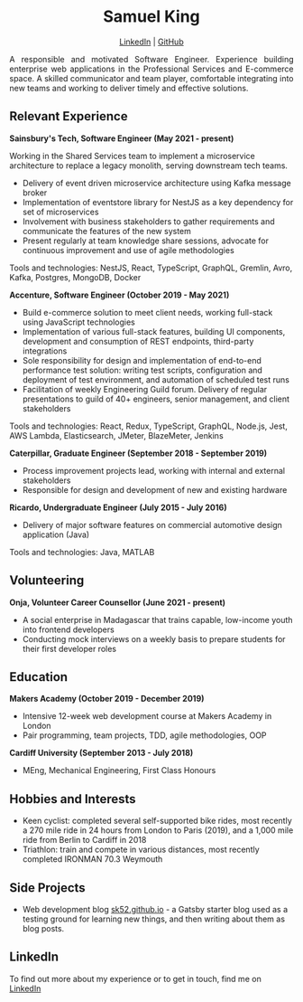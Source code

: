 <h1 style="text-align: center;">
    Samuel King
</h1>

<p style="text-align: center;">
    <a href="https://www.linkedin.com/in/samuelking94">LinkedIn</a>   |   
    <a href="https://www.github.com/sk52">GitHub</a>
</p>

<p style="text-align: justify;">
    A responsible and motivated Software Engineer. Experience building enterprise web applications in the Professional Services and E-commerce space. A skilled communicator and team player, comfortable integrating into new teams and working to deliver timely and effective solutions.
</p>

## Relevant Experience

**Sainsbury's Tech, Software Engineer (May 2021 - present)**

Working in the Shared Services team to implement a microservice architecture to replace a legacy monolith, serving downstream tech teams.

- Delivery of event driven microservice architecture using Kafka message broker
- Implementation of eventstore library for NestJS as a key dependency for set of microservices
- Involvement with business stakeholders to gather requirements and communicate the features of the new system
- Present regularly at team knowledge share sessions, advocate for continuous improvement and use of agile methodologies

Tools and technologies: NestJS, React, TypeScript, GraphQL, Gremlin, Avro, Kafka, Postgres, MongoDB, Docker

**Accenture, Software Engineer (October 2019 - May 2021)**

- Build e-commerce solution to meet client needs, working full-stack using JavaScript technologies
- Implementation of various full-stack features, building UI components, development and consumption of REST endpoints, third-party integrations
- Sole responsibility for design and implementation of end-to-end performance test solution: writing test scripts, configuration and deployment of test environment, and automation of scheduled test runs
- Facilitation of weekly Engineering Guild forum. Delivery of regular presentations to guild of 40+ engineers, senior management, and client stakeholders

Tools and technologies: React, Redux, TypeScript, GraphQL, Node.js, Jest, AWS Lambda, Elasticsearch, JMeter, BlazeMeter, Jenkins

**Caterpillar, Graduate Engineer (September 2018 - September 2019)**

- Process improvement projects lead, working with internal and external stakeholders
- Responsible for design and development of new and existing hardware

**Ricardo, Undergraduate Engineer (July 2015 - July 2016)**

- Delivery of major software features on commercial automotive design application (Java)

Tools and technologies: Java, MATLAB

## Volunteering

**Onja, Volunteer Career Counsellor (June 2021 - present)**

- A social enterprise in Madagascar that trains capable, low-income youth into frontend developers
- Conducting mock interviews on a weekly basis to prepare students for their first developer roles

## Education

**Makers Academy (October 2019 - December 2019)**

- Intensive 12-week web development course at Makers Academy in London
- Pair programming, team projects, TDD, agile methodologies, OOP

**Cardiff University (September 2013 - July 2018)**

- MEng, Mechanical Engineering, First Class Honours

## Hobbies and Interests

- Keen cyclist: completed several self-supported bike rides, most recently a 270 mile ride in 24 hours from London to Paris (2019), and a 1,000 mile ride from Berlin to Cardiff in 2018
- Triathlon: train and compete in various distances, most recently completed IRONMAN 70.3 Weymouth

## Side Projects

- Web development blog [sk52.github.io](https://sk52.github.io) - a Gatsby starter blog used as a testing ground for learning new things, and then writing about them as blog posts. 

## LinkedIn

To find out more about my experience or to get in touch, find me on [LinkedIn](https://www.linkedin.com/in/samuelking94)
